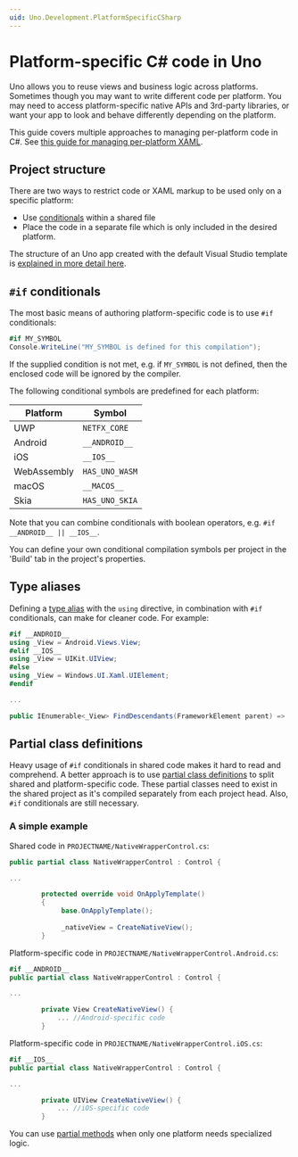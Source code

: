 ```yaml
---
uid: Uno.Development.PlatformSpecificCSharp
---
```


# Platform-specific C# code in Uno

Uno allows you to reuse views and business logic across platforms. Sometimes though you may want to write different code per platform. You may need to access platform-specific native APIs and 3rd-party libraries, or want your app to look and behave differently depending on the platform. 

This guide covers multiple approaches to managing per-platform code in C#. See [this guide for managing per-platform XAML](platform-specific-xaml.md).

## Project structure

There are two ways to restrict code or XAML markup to be used only on a specific platform:

* Use [conditionals](https://docs.microsoft.com/en-us/dotnet/csharp/language-reference/preprocessor-directives/preprocessor-if) within a shared file
* Place the code in a separate file which is only included in the desired platform.
 
The structure of an Uno app created with the default Visual Studio template is [explained in more detail here](uno-app-solution-structure.md).
 
 
 ## `#if` conditionals
 
 The most basic means of authoring platform-specific code is to use `#if` conditionals:
 
 ```csharp
 #if MY_SYMBOL
 Console.WriteLine("MY_SYMBOL is defined for this compilation");
 ```
 
 If the supplied condition is not met, e.g. if `MY_SYMBOL` is not defined, then the enclosed code will be ignored by the compiler.
 
 The following conditional symbols are predefined for each platform:
 
 | Platform    | Symbol        |
 | ----------- | ------------- |
 | UWP         | `NETFX_CORE`  |
 | Android     | `__ANDROID__` |
 | iOS         | `__IOS__`     |
 | WebAssembly | `HAS_UNO_WASM`|
 | macOS       | `__MACOS__`   |
 | Skia        | `HAS_UNO_SKIA`|
 
Note that you can combine conditionals with boolean operators, e.g. `#if __ANDROID__ || __IOS__`. 

You can define your own conditional compilation symbols per project in the 'Build' tab in the project's properties.

## Type aliases

Defining a [type alias](https://docs.microsoft.com/en-us/dotnet/csharp/language-reference/keywords/using-directive) with the `using` directive, in combination with `#if` conditionals, can make for cleaner code. For example:

```csharp
#if __ANDROID__
using _View = Android.Views.View;
#elif __IOS__
using _View = UIKit.UIView;
#else
using _View = Windows.UI.Xaml.UIElement;
#endif

...

public IEnumerable<_View> FindDescendants(FrameworkElement parent) => ...
```
 
## Partial class definitions

Heavy usage of `#if` conditionals in shared code makes it hard to read and comprehend. A better approach is to use [partial class definitions](https://docs.microsoft.com/en-us/dotnet/csharp/programming-guide/classes-and-structs/partial-classes-and-methods) to split shared and platform-specific code. These partial classes need to exist in the shared project as it's compiled separately from each project head. Also, `#if` conditionals are still necessary.

### A simple example

Shared code in `PROJECTNAME/NativeWrapperControl.cs`:

```csharp
public partial class NativeWrapperControl : Control {

...

		protected override void OnApplyTemplate()
		{
			 base.OnApplyTemplate();
   
  			 _nativeView = CreateNativeView();
		}
```

Platform-specific code in `PROJECTNAME/NativeWrapperControl.Android.cs`:

```csharp
#if __ANDROID__
public partial class NativeWrapperControl : Control {

...

		private View CreateNativeView() {
			... //Android-specific code
		}
```

Platform-specific code in `PROJECTNAME/NativeWrapperControl.iOS.cs`:

```csharp
#if __IOS__
public partial class NativeWrapperControl : Control {

...

		private UIView CreateNativeView() {
			... //iOS-specific code
		}
```

You can use [partial methods](https://docs.microsoft.com/en-us/dotnet/csharp/programming-guide/classes-and-structs/partial-classes-and-methods#partial-methods) when only one platform needs specialized logic.
